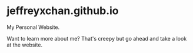 # jeffreyxchan.github.io
My Personal Website.

Want to learn more about me? That's creepy but go ahead
and take a look at the website.

